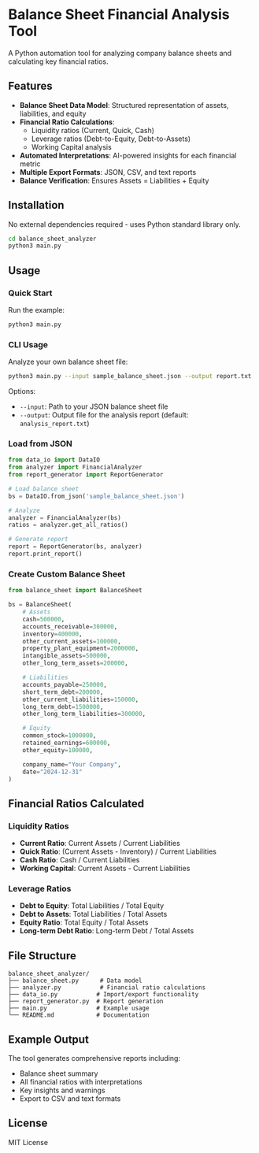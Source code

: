 # Balance Sheet Financial Analysis Tool

A Python automation tool for analyzing company balance sheets and calculating key financial ratios.

## Features

- **Balance Sheet Data Model**: Structured representation of assets, liabilities, and equity
- **Financial Ratio Calculations**:
  - Liquidity ratios (Current, Quick, Cash)
  - Leverage ratios (Debt-to-Equity, Debt-to-Assets)
  - Working Capital analysis
- **Automated Interpretations**: AI-powered insights for each financial metric
- **Multiple Export Formats**: JSON, CSV, and text reports
- **Balance Verification**: Ensures Assets = Liabilities + Equity

## Installation

No external dependencies required - uses Python standard library only.

```bash
cd balance_sheet_analyzer
python3 main.py
```

## Usage

### Quick Start

Run the example:
```bash
python3 main.py
```

### CLI Usage

Analyze your own balance sheet file:
```bash
python3 main.py --input sample_balance_sheet.json --output report.txt
```

Options:
- `--input`: Path to your JSON balance sheet file
- `--output`: Output file for the analysis report (default: `analysis_report.txt`)

### Load from JSON

```python
from data_io import DataIO
from analyzer import FinancialAnalyzer
from report_generator import ReportGenerator

# Load balance sheet
bs = DataIO.from_json('sample_balance_sheet.json')

# Analyze
analyzer = FinancialAnalyzer(bs)
ratios = analyzer.get_all_ratios()

# Generate report
report = ReportGenerator(bs, analyzer)
report.print_report()
```

### Create Custom Balance Sheet

```python
from balance_sheet import BalanceSheet

bs = BalanceSheet(
    # Assets
    cash=500000,
    accounts_receivable=300000,
    inventory=400000,
    other_current_assets=100000,
    property_plant_equipment=2000000,
    intangible_assets=500000,
    other_long_term_assets=200000,

    # Liabilities
    accounts_payable=250000,
    short_term_debt=200000,
    other_current_liabilities=150000,
    long_term_debt=1500000,
    other_long_term_liabilities=300000,

    # Equity
    common_stock=1000000,
    retained_earnings=600000,
    other_equity=100000,

    company_name="Your Company",
    date="2024-12-31"
)
```

## Financial Ratios Calculated

### Liquidity Ratios
- **Current Ratio**: Current Assets / Current Liabilities
- **Quick Ratio**: (Current Assets - Inventory) / Current Liabilities
- **Cash Ratio**: Cash / Current Liabilities
- **Working Capital**: Current Assets - Current Liabilities

### Leverage Ratios
- **Debt to Equity**: Total Liabilities / Total Equity
- **Debt to Assets**: Total Liabilities / Total Assets
- **Equity Ratio**: Total Equity / Total Assets
- **Long-term Debt Ratio**: Long-term Debt / Total Assets

## File Structure

```
balance_sheet_analyzer/
├── balance_sheet.py      # Data model
├── analyzer.py           # Financial ratio calculations
├── data_io.py           # Import/export functionality
├── report_generator.py  # Report generation
├── main.py              # Example usage
└── README.md            # Documentation
```

## Example Output

The tool generates comprehensive reports including:
- Balance sheet summary
- All financial ratios with interpretations
- Key insights and warnings
- Export to CSV and text formats

## License

MIT License
